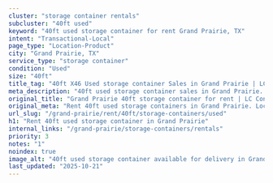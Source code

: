 ```yaml
---
cluster: "storage container rentals"
subcluster: "40ft used"
keyword: "40ft used storage container for rent Grand Prairie, TX"
intent: "Transactional-Local"
page_type: "Location-Product"
city: "Grand Prairie, TX"
service_type: "storage container"
condition: "Used"
size: "40ft"
title_tag: "40ft X46 Used storage container Sales in Grand Prairie | LC Container"
meta_description: "40ft used storage container sales in Grand Prairie. Fast delivery, competitive pricing. Serving storage containers area. Quote ID: I0E. Call (214) 524-4168 for your free quote today."
original_title: "Grand Prairie 40ft storage container for rent | LC Container"
original_meta: "Rent 40ft used storage containers in Grand Prairie. Local since 2003. Flexible rental terms. Same-week delivery available. Get your free quote — call (214) 5..."
url_slug: "/grand-prairie/rent/40ft/storage-containers/used"
h1: "Rent 40ft used storage container in Grand Prairie"
internal_links: "/grand-prairie/storage-containers/rentals"
priority: 3
notes: "1"
noindex: true
image_alt: "40ft used storage container available for delivery in Grand Prairie"
last_updated: "2025-10-21"
---
```


<!-- TODO: Add unique city/inventory copy, images, and internal links here. -->

